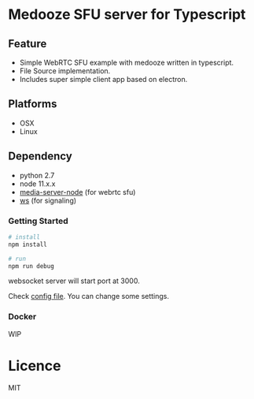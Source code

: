 # Medooze SFU server for Typescript

## Feature
- Simple WebRTC SFU example with medooze written in typescript.
- File Source implementation.
- Includes super simple client app based on electron.

## Platforms
- OSX
- Linux

## Dependency
- python 2.7
- node 11.x.x
- [media-server-node](https://github.com/medooze/media-server-node)
(for webrtc sfu)
- [ws](https://github.com/websockets/ws) (for signaling)

### Getting Started

```bash 
# install
npm install

# run 
npm run debug
```
websocket server will start port at 3000.

Check [config file](./src/config/config.ts). You can change some settings.

### Docker
WIP

# Licence
MIT
